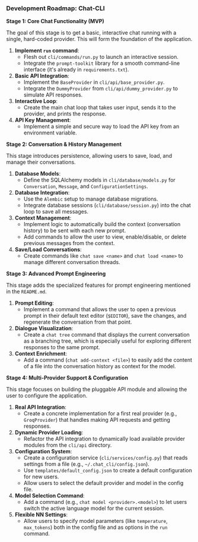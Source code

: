 ### Development Roadmap: Chat-CLI

**Stage 1: Core Chat Functionality (MVP)**

The goal of this stage is to get a basic, interactive chat running with a single, hard-coded provider. This will form the foundation of the application.

1.  **Implement `run` command**:
    *   Flesh out `cli/commands/run.py` to launch an interactive session.
    *   Integrate the `prompt-toolkit` library for a smooth command-line interface (it's already in `requirements.txt`).
2.  **Basic API Integration**:
    *   Implement the `BaseProvider` in `cli/api/base_provider.py`.
    *   Integrate the `DummyProvider` from `cli/api/dummy_provider.py` to simulate API responses.
3.  **Interactive Loop**:
    *   Create the main chat loop that takes user input, sends it to the provider, and prints the response.
4.  **API Key Management**:
    *   Implement a simple and secure way to load the API key from an environment variable.

**Stage 2: Conversation & History Management**

This stage introduces persistence, allowing users to save, load, and manage their conversations.

1.  **Database Models**:
    *   Define the SQLAlchemy models in `cli/database/models.py` for `Conversation`, `Message`, and `ConfigurationSettings`.
2.  **Database Integration**:
    *   Use the `Alembic` setup to manage database migrations.
    *   Integrate database sessions (`cli/database/session.py`) into the chat loop to save all messages.
3.  **Context Management**:
    *   Implement logic to automatically build the context (conversation history) to be sent with each new prompt.
    *   Add commands to allow the user to view, enable/disable, or delete previous messages from the context.
4.  **Save/Load Conversations**:
    *   Create commands like `chat save <name>` and `chat load <name>` to manage different conversation threads.

**Stage 3: Advanced Prompt Engineering**

This stage adds the specialized features for prompt engineering mentioned in the `README.md`.

1.  **Prompt Editing**:
    *   Implement a command that allows the user to open a previous prompt in their default text editor (`$EDITOR`), save the changes, and regenerate the conversation from that point.
2.  **Dialogue Visualization**:
    *   Create a `chat tree` command that displays the current conversation as a branching tree, which is especially useful for exploring different responses to the same prompt.
3.  **Context Enrichment**:
    *   Add a command (`chat add-context <file>`) to easily add the content of a file into the conversation history as context for the model.

**Stage 4: Multi-Provider Support & Configuration**

This stage focuses on building the pluggable API module and allowing the user to configure the application.

1.  **Real API Integration**:
    *   Create a concrete implementation for a first real provider (e.g., `GroqProvider`) that handles making API requests and getting responses.
2.  **Dynamic Provider Loading**:
    *   Refactor the API integration to dynamically load available provider modules from the `cli/api` directory.
3.  **Configuration System**:
    *   Create a configuration service (`cli/services/config.py`) that reads settings from a file (e.g., `~/.chat_cli/config.json`).
    *   Use `templates/default_config.json` to create a default configuration for new users.
    *   Allow users to select the default provider and model in the config file.
4.  **Model Selection Command**:
    *   Add a command (e.g., `chat model <provider>.<model>`) to let users switch the active language model for the current session.
5.  **Flexible NN Settings**:
    *   Allow users to specify model parameters (like `temperature`, `max_tokens`) both in the config file and as options in the `run` command.
